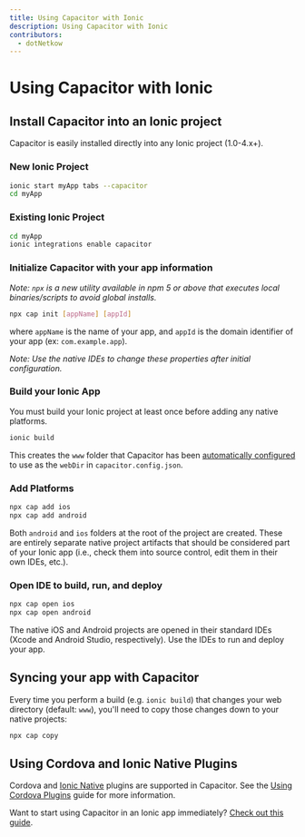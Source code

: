 ```yaml
---
title: Using Capacitor with Ionic
description: Using Capacitor with Ionic
contributors:
  - dotNetkow
---
```


# Using Capacitor with Ionic

## Install Capacitor into an Ionic project
Capacitor is easily installed directly into any Ionic project (1.0-4.x+).

### New Ionic Project

```bash
ionic start myApp tabs --capacitor
cd myApp
```

### Existing Ionic Project

```bash
cd myApp
ionic integrations enable capacitor
```

### Initialize Capacitor with your app information

*Note: `npx` is a new utility available in npm 5 or above that executes local binaries/scripts to avoid global installs.*

```bash
npx cap init [appName] [appId]
```

where `appName` is the name of your app, and `appId` is the domain identifier of your app (ex: `com.example.app`).

*Note: Use the native IDEs to change these properties after initial configuration.*

### Build your Ionic App

You must build your Ionic project at least once before adding any native platforms.

```bash
ionic build
```

This creates the `www` folder that Capacitor has been [automatically configured](/docs/basics/configuring-your-app) to use as the `webDir` in `capacitor.config.json`.

### Add Platforms

```bash
npx cap add ios
npx cap add android
```

Both `android` and `ios` folders at the root of the project are created. These are entirely separate native project artifacts that should be considered part of your Ionic app (i.e., check them into source control, edit them in their own IDEs, etc.).

### Open IDE to build, run, and deploy

```bash
npx cap open ios
npx cap open android
```

The native iOS and Android projects are opened in their standard IDEs (Xcode and Android Studio, respectively). Use the IDEs to run and deploy your app.

## Syncing your app with Capacitor

Every time you perform a build (e.g. `ionic build`) that changes your web directory (default: `www`), you'll need to copy those changes down to your native projects:

```bash
npx cap copy
```

## Using Cordova and Ionic Native Plugins

Cordova and [Ionic Native](https://ionicframework.com/docs/native/) plugins are supported in Capacitor. See the [Using Cordova Plugins](/docs/plugins/cordova) guide for more information.

Want to start using Capacitor in an Ionic app immediately? [Check out this guide](/docs/guides/ionic-framework-app).
